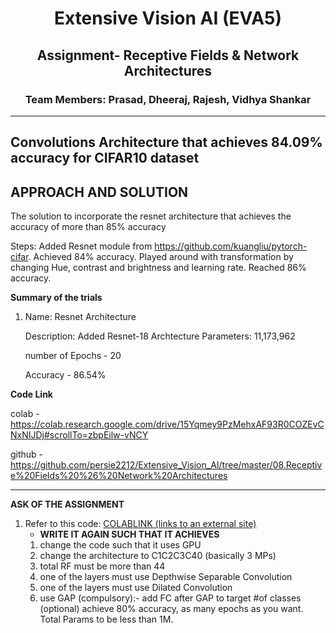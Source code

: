 <h1 align="center">Extensive Vision AI (EVA5)</h1>

<h2 align="center">Assignment- Receptive Fields & Network Architectures</h2>

<h3 align="center"> Team Members: Prasad, Dheeraj, Rajesh, Vidhya Shankar </h3>

---
**Convolutions Architecture that achieves 84.09% accuracy for CIFAR10 dataset**
---



**APPROACH AND SOLUTION**
----
The solution to incorporate the resnet architecture that achieves the accuracy of more than 85% accuracy

Steps:
Added Resnet module from https://github.com/kuangliu/pytorch-cifar. Achieved 84% accuracy. 
Played around with transformation by changing Hue, contrast and brightness and learning rate. Reached 86% accuracy. 


**Summary of the trials**

1. Name: Resnet Architecture

   Description: Added Resnet-18 Archtecture
   Parameters: 11,173,962

   number of Epochs - 20

   Accuracy - 86.54%



**Code Link**

colab - https://colab.research.google.com/drive/15Yqmey9PzMehxAF93R0COZEvCNxNIJDj#scrollTo=zbpEilw-vNCY

github - https://github.com/persie2212/Extensive_Vision_AI/tree/master/08.Receptive%20Fields%20%26%20Network%20Architectures

-------------------

**ASK OF THE ASSIGNMENT**    

1.  Refer to this code:  [COLABLINK (links to an external site)](https://colab.research.google.com/drive/1uJZvJdi5VprOQHROtJIHy0mnY2afjNlx)
    -  **WRITE IT AGAIN SUCH THAT IT ACHIEVES**  
    1.  change the code such that it uses GPU
	2.	change the architecture to C1C2C3C40 (basically 3 MPs)
	3.	total RF must be more than 44
	4.	one of the layers must use Depthwise Separable Convolution
	5.	one of the layers must use Dilated Convolution
	6.	use GAP (compulsory):- add FC after GAP to target #of classes (optional) achieve 80% accuracy, as many epochs as you want. Total Params to be less than 1M. 
